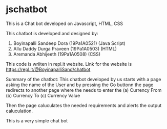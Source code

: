 # jschatbot
This is a Chat bot developed on Javascript, HTML, CSS



This chatbot is developed and designed by:
1. Boyinapalli Sandeep Dora (19Pa1A0521) (Java Script)
2. Allu Daddy Durga Praveen (19Pa1A0503) (HTML)
3. Aremanda Abhijeeth (19Pa1A0508) (CSS)


This code is wriiten in repl.it website.
Link for the website is https://repl.it/@BoyinapalliSand/chatbot


Summary of the chatbot:
  This chatbot developed by us starts with a page asking the name of the User and by pressing the Go buttonn the page redirects to another page where the needs to enter the 
  (a)   Currency From
  (b)   Currency To
  (c)   Currency Value
  
  Then the page caluculates the needed requirements and alerts the output caluculation. 
  
This is a very simple chat bot 

